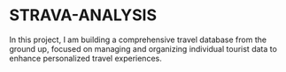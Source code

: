 # STRAVA-ANALYSIS
In this project, I am building a comprehensive travel database from the ground up, focused on managing and organizing individual tourist data to enhance personalized travel experiences.
